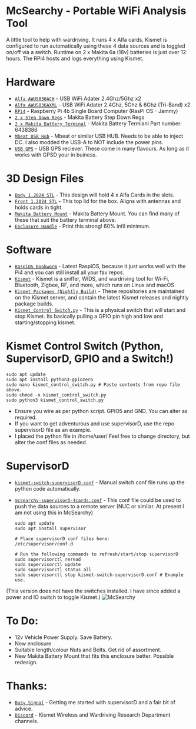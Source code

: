 # McSearchy - Portable WiFi Analysis Tool
A little tool to help with wardriving. It runs 4 x Alfa cards. Kismet is configured to run automatically using these 4 data sources and is toggled on/off via a switch. Runtime on 2 x Makita 6a (18v) batteries is just over 12 hours. The RPi4 hosts and logs everything using Kismet.

# Hardware
- [`Alfa AWUS036ACH`](https://www.alfa.com.tw/) - USB WiFi Adater 2.4Ghz/5Ghz x2
- [`Alfa AWUS036AXML`](https://www.alfa.com.tw/) - USB WiFi Adater 2.4Ghz, 5Ghz & 6Ghz (Tri-Band) x2
- [`RPi4`](https://www.raspberrypi.com/) - Raspberry Pi 4b Single Board Computer (RasPi OS - Jammy)
- [`2 x Step Down Regs`](https://www.pololu.com/product/4091) - Makita Battery Step Down Regs
- [`2 x Makita Battery Terminal`](https://www.amazon.com/Makita-643838-6-Terminal-Replacement-Part/dp/B01014GPZS) - Makita Battery Termianl Part number: 6438386
- [`Mbeat USB Hub`](https://www.ple.com.au/Products/665182/mbeat-4-port-usb-a-30-hub-with-dc-port) - Mbeat or similar USB HUB. Needs to be able to inject DC. I also modded the USB-A to NOT include the power pins.
- [`USB GPS`](https://www.amazon.com/GlobalSat-BU-353N5-GNSS-Receiver-Black/dp/B0B1W1YBZC?th=1) - USB GPS reciever. These come in many flavours. As long as it works with GPSD your in buiness.

# 3D Design Files
- [`Body 1.2024 STL`](https://github.com/deeeblack/McSearchy/blob/d8a8ad45816862e5c889b6f45955ff5700517497/Body%201.2024.stl) - This design will hold 4 x Alfa Cards in the slots.
- [`Front 1.2024 STL`](https://github.com/deeeblack/McSearchy/blob/d8a8ad45816862e5c889b6f45955ff5700517497/Front%201.2024.stl) - This top lid for the box. Aligns with antennas and holds cards in tight.
- [`Makita Battery Mount`](https://www.thingiverse.com/thing:352094) - Makita Battery Mount. You can find many of these that suit the battery terminal above.
- [`Enclosure Handle`](https://www.thingiverse.com/thing:4619895) - Print this strong! 60% infil minimum.

# Software
- [`RaspiOS Bookworm`](https://www.raspberrypi.com/software/) - Latest RaspiOS, because it just works well with the Pi4 and you can still install all your fav repos.
- [`Kismet`](https://www.kismetwireless.net/) - Kismet is a sniffer, WIDS, and wardriving tool for Wi-Fi, Bluetooth, Zigbee, RF, and more, which runs on Linux and macOS
- [`Kismet Packages (Nightly Build)`](https://www.kismetwireless.net/packages/) - These repositories are maintained on the Kismet server, and contain the latest Kismet releases and nightly package builds.
- [`Kismet_Control Switch.py`](https://github.com/deeeblack/McSearchy/blob/b38a719ff690216369c0e0bfd0405533536866a5/kismet_control_switch.py) - This is a physical switch that will start and stop Kismet. Its basically pulling a GPIO pin high and low and starting/stopping kismet.

# Kismet Control Switch (Python, SupervisorD, GPIO and a Switch!)
  ```
  sudo apt update
  sudo apt install python3-gpiozero
  sudo nano kismet_control_switch.py # Paste contents from repo file above.
  sudo chmod -x kismet_control_switch.py
  sudo python3 kismet_control_switch.py
  ```
- Ensure you wire as per python script. GPIO5 and GND. You can alter as required.
- If you want to get adventurous and use supervisorD, use the repo supervisorD file as an example.
- I placed the python file in /home/user/ Feel free to change directory, but alter the conf files as needed.

# SupervisorD
- [`kismet-switch-supervisorD.conf`](https://github.com/deeeblack/McSearchy/blob/32067634b13588a34a37c96f3404a9ec4581c5ec/kismet-switch-supervisorD.conf) - Manual switch conf file runs up the python code automatically.
- [`mcsearchy-supervisorD-4cards.conf`](https://github.com/deeeblack/McSearchy/blob/32067634b13588a34a37c96f3404a9ec4581c5ec/mcsearchy-supervisorD-4cards.conf) - This conf file could be used to push the data sources to a remote server (NUC or similar. At present I am not using this in McSearchy)

  ```
  sudo apt update
  sudo apt install supervisor

  # Place supervisorD conf files here:
  /etc/supervisor/conf.d

  # Run the following commands to refresh/start/stop supervisorD
  sudo supervisorctl reread
  sudo supervisorctl update
  sudo supervisorctl status all
  sudo supervisorctl stop kismet-switch-supervisorD.conf # Example use.
  ```


(This version does not have the switches installed. I have since added a power and IO switch to toggle Kismet.)
![McSearchy](https://github.com/deeeblack/McSearchy/assets/18100269/81bff66e-1ad5-4d25-af21-203acf6bb14b)

# To Do:
- 12v Vehicle Power Supply. Save Battery.
- New enclosure
- Suitable length/colour Nuts and Bolts. Get rid of assortment.
- New Makita Battery Mount that fits this enclosure better. Possible redesign.

# Thanks:

- [`Busy Signal`](https://github.com/busysignal) - Getting me started with supervisorD and a fair bit of advice.
- [`Discord`](https://discord.com) - Kismet Wireless and Wardriving Research Department channels.
